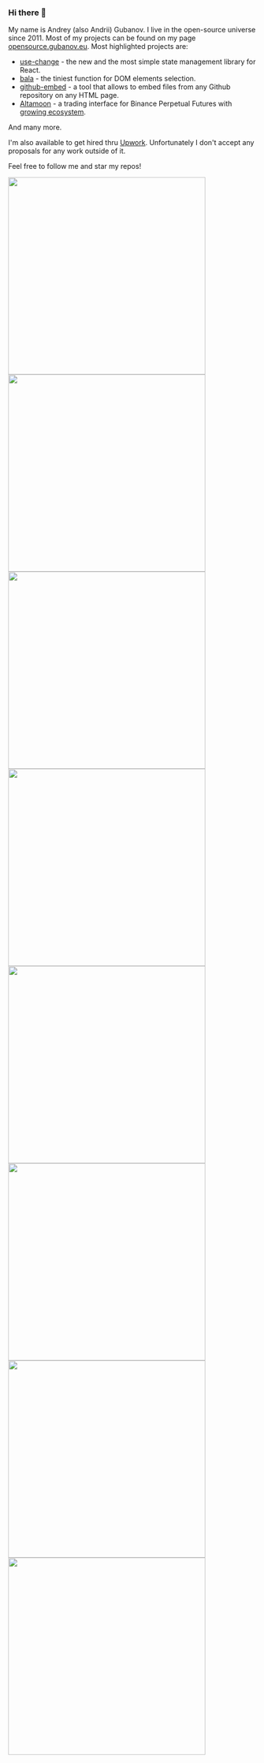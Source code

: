 ### Hi there 👋

My name is Andrey (also Andrii) Gubanov. I live in the open-source universe since 2011. Most of my projects can be found on my page [opensource.gubanov.eu](https://opensource.gubanov.eu/). Most highlighted projects are:

- [use-change](https://github.com/finom/use-change) - the new and the most simple state management library for React.
- [bala](https://github.com/finom/bala) - the tiniest function for DOM elements selection.
- [github-embed](https://github.com/finom/github-embed) - a tool that allows to embed files from any Github repository on any HTML page.
- [Altamoon](https://github.com/finom/altamoon) - a trading interface for Binance Perpetual Futures with [growing ecosystem](https://github.com/Altamoon).

And many more.

I'm also available to get hired thru [Upwork](https://www.upwork.com/freelancers/~013ad74f3ced3e3071). Unfortunately I don't accept any proposals for any work outside of it. 

Feel free to follow me and star my repos!

<!--
**finom/finom** is a ✨ _special_ ✨ repository because its `README.md` (this file) appears on your GitHub profile.

Here are some ideas to get you started:

- 🔭 I’m currently working on ...
- 🌱 I’m currently learning ...
- 👯 I’m looking to collaborate on ...
- 🤔 I’m looking for help with ...
- 💬 Ask me about ...
- 📫 How to reach me: ...
- 😄 Pronouns: ...
- ⚡ Fun fact: ...
-->

<img src="https://user-images.githubusercontent.com/1082083/161627830-9445f7a7-bbaf-4e48-aa11-bcc059fa718c.png" width="400"> <img src="https://user-images.githubusercontent.com/1082083/161627913-38b86ace-889d-4e8e-bfec-ea79836ed47c.png" width="400"> <img src="https://user-images.githubusercontent.com/1082083/161627986-c9c284fb-0fc1-43ba-a1fc-4a38baa72d78.png" width="400"> <img src="https://user-images.githubusercontent.com/1082083/161628063-8f783e84-5a9a-4980-9834-08c9d5f70be1.png" width="400"> <img src="https://user-images.githubusercontent.com/1082083/161628119-487812ba-e54a-4a4c-9547-5bd8a47799f7.png" width="400"> <img src="https://user-images.githubusercontent.com/1082083/161628188-c85872a0-7964-47d1-a7ed-9808024b4aed.png" width="400"> <img src="https://user-images.githubusercontent.com/1082083/161628271-4c1686eb-1c74-4b43-a4bc-b53bb5819815.png" width="400"> <img src="https://user-images.githubusercontent.com/1082083/161629136-fa148a07-3423-4576-a157-eb9332ec870b.png" width="400">

